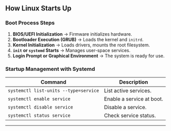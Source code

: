 
## **How Linux Starts Up**

### **Boot Process Steps**
1. **BIOS/UEFI Initialization** → Firmware initializes hardware.
2. **Bootloader Execution (GRUB)** → Loads the kernel and `initrd`.
3. **Kernel Initialization** → Loads drivers, mounts the root filesystem.
4. **`init` or `systemd` Starts** → Manages user-space services.
5. **Login Prompt or Graphical Environment** → The system is ready for use.

### **Startup Management with Systemd**
| Command | Description |
|---------|-------------|
| `systemctl list-units --type=service` | List active services. |
| `systemctl enable service` | Enable a service at boot. |
| `systemctl disable service` | Disable a service. |
| `systemctl status service` | Check service status. |

---
